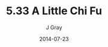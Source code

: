 ---
title: '5.33 A Little Chi Fu'
alt: 'Mysteries of the Arcana'
date: '2014-07-23'
author: 'J Gray'
artist: 'Keira'
chapter: '5 Inn Trouble'
filler: false
---